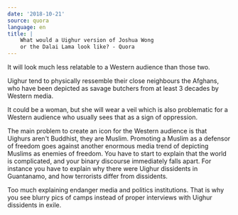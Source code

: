 ```yaml
---
date: '2018-10-21'
source: quora
language: en
title: |
    What would a Uighur version of Joshua Wong
    or the Dalai Lama look like? - Quora
---
```


It will look much less relatable to a Western audience than those two.

Uighur tend to physically ressemble their close neighbours the Afghans,
who have been depicted as savage butchers from at least 3 decades by
Western media.

It could be a woman, but she will wear a veil which is also problematic
for a Western audience who usually sees that as a sign of oppression.

The main problem to create an icon for the Western audience is that
Uighurs aren\'t Buddhist, they are Muslim. Promoting a Muslim as a
defensor of freedom goes against another enormous media trend of
depicting Muslims as enemies of freedom. You have to start to explain
that the world is complicated, and your binary discourse immediately
falls apart. For instance you have to explain why there were Uighur
dissidents in Guantanamo, and how terrorists differ from dissidents.

Too much explaining endanger media and politics institutions. That is
why you see blurry pics of camps instead of proper interviews with
Uighur dissidents in exile.
